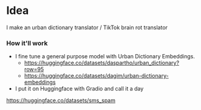 # Idea
I make an urban dictionary translator / TikTok brain rot translator

### How it'll work
- I fine tune a general purpose model with Urban Dictionary Embeddings.
  - https://huggingface.co/datasets/daspartho/urban_dictionary?row=95 
  - https://huggingface.co/datasets/dagim/urban-dictionary-embeddings
- I put it on Huggingface with Gradio and call it a day






https://huggingface.co/datasets/sms_spam